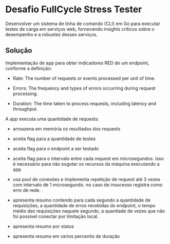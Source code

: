 # Desafio FullCycle Stress Tester

Desenvolver um sistema de linha de comando (CLI) em Go para executar testes de carga em serviços web, fornecendo insights críticos sobre o desempenho e a robustez desses serviços.

## Solução

Implementação de app para obter indicadores RED de um endpoint, conforme a definição:

- Rate: The number of requests or events processed per unit of time.

- Errors: The frequency and types of errors occurring during request processing.

- Duration: The time taken to process requests, including latency and throughput.


A app executa uma quantidade de requests:

- armazena em memória os resultados dos requests

- aceita flag para a quantidade de testes

- aceita flag para o endpoint a ser testado

- aceita flag para o intervalo entre cada request em microsegundos. isso é necessário para não esgotar os recursos da máquina executando a app

- usa pool de conexões e implementa repetição de request até 3 vezes com intervalo de 1 microsegundo. no caso de insucesso registra como erro de rede. 

- apresenta resumo contendo para cada segundo a quantidade de requisições, a quantidade de erros recebidas do endpoint, o tempo médio das requisições naquele segundo, a quantiade de vezes que não foi possível conectar por limitação local.

- apresenta resumo por status

- apresenta resumo em varios percentis de duração